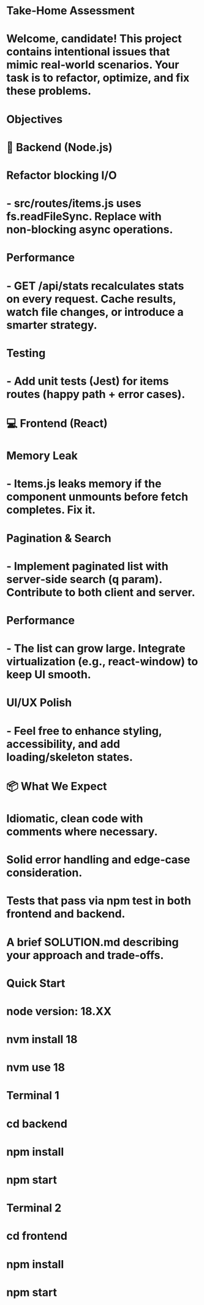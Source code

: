 # Take‑Home Assessment
# Welcome, candidate! This project contains intentional issues that mimic real‑world scenarios. Your task is to refactor, optimize, and fix these problems.

# Objectives
# 🔧 Backend (Node.js)
# Refactor blocking I/O
# - src/routes/items.js uses fs.readFileSync. Replace with non‑blocking async operations.

# Performance
# - GET /api/stats recalculates stats on every request. Cache results, watch file changes, or introduce a smarter strategy.

# Testing
# - Add unit tests (Jest) for items routes (happy path + error cases).

# 💻 Frontend (React)
# Memory Leak
# - Items.js leaks memory if the component unmounts before fetch completes. Fix it.

# Pagination & Search
# - Implement paginated list with server‑side search (q param). Contribute to both client and server.

# Performance
# - The list can grow large. Integrate virtualization (e.g., react-window) to keep UI smooth.

# UI/UX Polish
# - Feel free to enhance styling, accessibility, and add loading/skeleton states.

# 📦 What We Expect
# Idiomatic, clean code with comments where necessary.
# Solid error handling and edge‑case consideration.
# Tests that pass via npm test in both frontend and backend.
# A brief SOLUTION.md describing your approach and trade‑offs.

# Quick Start
# node version: 18.XX
# nvm install 18
# nvm use 18

# Terminal 1
# cd backend
# npm install
# npm start

# Terminal 2
# cd frontend
# npm install
# npm start